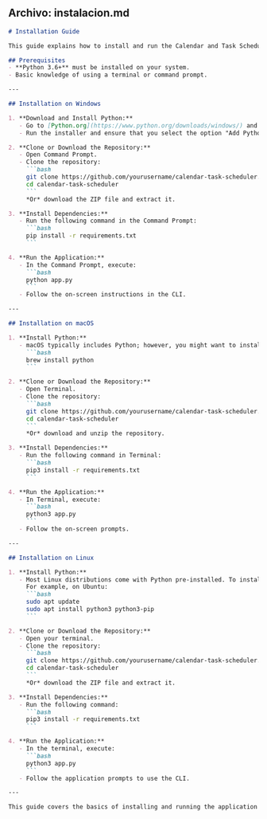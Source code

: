 

## Archivo: instalacion.md

```markdown
# Installation Guide

This guide explains how to install and run the Calendar and Task Scheduler App on different operating systems.

## Prerequisites
- **Python 3.6+** must be installed on your system.
- Basic knowledge of using a terminal or command prompt.

---

## Installation on Windows

1. **Download and Install Python:**
   - Go to [Python.org](https://www.python.org/downloads/windows/) and download the latest Python installer.
   - Run the installer and ensure that you select the option "Add Python to PATH".

2. **Clone or Download the Repository:**
   - Open Command Prompt.
   - Clone the repository:
     ```bash
     git clone https://github.com/yourusername/calendar-task-scheduler.git
     cd calendar-task-scheduler
     ```
     *Or* download the ZIP file and extract it.

3. **Install Dependencies:**
   - Run the following command in the Command Prompt:
     ```bash
     pip install -r requirements.txt
     ```

4. **Run the Application:**
   - In the Command Prompt, execute:
     ```bash
     python app.py
     ```
   - Follow the on-screen instructions in the CLI.

---

## Installation on macOS

1. **Install Python:**
   - macOS typically includes Python; however, you might want to install the latest version using [Homebrew](https://brew.sh/):
     ```bash
     brew install python
     ```

2. **Clone or Download the Repository:**
   - Open Terminal.
   - Clone the repository:
     ```bash
     git clone https://github.com/yourusername/calendar-task-scheduler.git
     cd calendar-task-scheduler
     ```
     *Or* download and unzip the repository.

3. **Install Dependencies:**
   - Run the following command in Terminal:
     ```bash
     pip3 install -r requirements.txt
     ```

4. **Run the Application:**
   - In Terminal, execute:
     ```bash
     python3 app.py
     ```
   - Follow the on-screen prompts.

---

## Installation on Linux

1. **Install Python:**
   - Most Linux distributions come with Python pre-installed. To install the latest version, use your package manager.
     For example, on Ubuntu:
     ```bash
     sudo apt update
     sudo apt install python3 python3-pip
     ```

2. **Clone or Download the Repository:**
   - Open your terminal.
   - Clone the repository:
     ```bash
     git clone https://github.com/yourusername/calendar-task-scheduler.git
     cd calendar-task-scheduler
     ```
     *Or* download the ZIP file and extract it.

3. **Install Dependencies:**
   - Run the following command:
     ```bash
     pip3 install -r requirements.txt
     ```

4. **Run the Application:**
   - In the terminal, execute:
     ```bash
     python3 app.py
     ```
   - Follow the application prompts to use the CLI.

---

This guide covers the basics of installing and running the application on the three main platforms. The project is designed to be cross-platform, and future releases may include additional installation scripts or packages.
